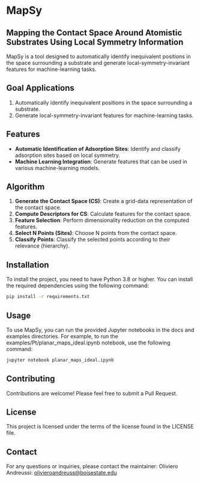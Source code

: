 # MapSy
## Mapping the Contact Space Around Atomistic Substrates Using Local Symmetry Information

MapSy is a tool designed to automatically identify inequivalent positions in the space surrounding a substrate and generate local-symmetry-invariant features for machine-learning tasks.

## Goal Applications

1. Automatically identify inequivalent positions in the space surrounding a substrate.
2. Generate local-symmetry-invariant features for machine-learning tasks.

## Features

- **Automatic Identification of Adsorption Sites**: Identify and classify adsorption sites based on local symmetry.
- **Machine Learning Integration**: Generate features that can be used in various machine-learning models.

## Algorithm

1. **Generate the Contact Space (CS)**: Create a grid-data representation of the contact space.
2. **Compute Descriptors for CS**: Calculate features for the contact space.
3. **Feature Selection**: Perform dimensionality reduction on the computed features.
4. **Select N Points (Sites)**: Choose N points from the contact space.
5. **Classify Points**: Classify the selected points according to their relevance (hierarchy).

## Installation

To install the project, you need to have Python 3.8 or higher. You can install the required dependencies using the following command:

```sh 
pip install -r requirements.txt
```

## Usage
To use MapSy, you can run the provided Jupyter notebooks in the docs and examples directories. For example, to run the examples/Pt/planar_maps_ideal.ipynb notebook, use the following command:

```sh
jupyter notebook planar_maps_ideal.ipynb
```

## Contributing
Contributions are welcome! Please feel free to submit a Pull Request.

## License
This project is licensed under the terms of the license found in the LICENSE file.

## Contact
For any questions or inquiries, please contact the maintainer:
    Oliviero Andreussi: olivieroandreuss@boisestate.edu
